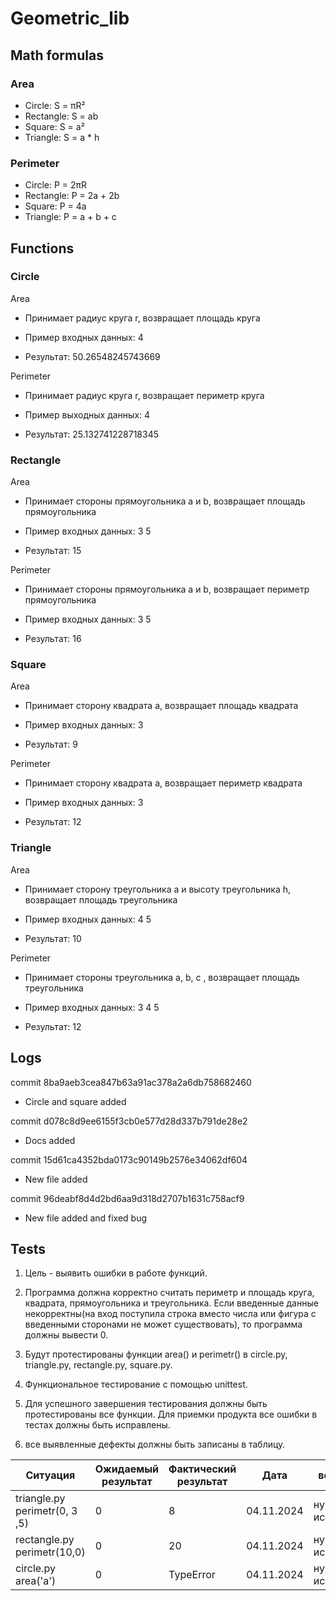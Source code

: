 # Geometric_lib
## Math formulas
### Area
- Circle: S = πR²
- Rectangle: S = ab
- Square: S = a²
- Triangle: S = a * h

### Perimeter
- Circle: P = 2πR
- Rectangle: P = 2a + 2b
- Square: P = 4a
- Triangle: P = a + b + c

## Functions
### Circle

Area

- Принимает радиус круга r, возвращает площадь круга

- Пример входных данных: 4

- Результат: 50.26548245743669

Perimeter

- Принимает радиус круга r, возвращает периметр круга

- Пример выходных данных: 4

- Результат: 25.132741228718345

### Rectangle

Area

- Принимает стороны прямоугольника a и b, возвращает площадь прямоугольника

- Пример входных данных: 3 5

- Результат: 15


Perimeter

- Принимает стороны прямоугольника a и b, возвращает периметр прямоугольника

- Пример входных данных: 3 5

- Результат: 16

### Square
Area

- Принимает сторону квадрата a, возвращает площадь квадрата

- Пример входных данных: 3

- Результат: 9

Perimeter

- Принимает сторону квадрата a, возвращает периметр квадрата

- Пример входных данных: 3

- Результат: 12

### Triangle

Area

- Принимает сторону треугольника a и высоту треугольника h, возвращает площадь треугольника

- Пример входных данных: 4 5

- Результат: 10

Perimeter

- Принимает стороны треугольника a, b, c , возвращает площадь треугольника

- Пример входных данных: 3 4 5

- Результат: 12

## Logs

commit 8ba9aeb3cea847b63a91ac378a2a6db758682460 

- Circle and square added

commit d078c8d9ee6155f3cb0e577d28d337b791de28e2

- Docs added

commit 15d61ca4352bda0173c90149b2576e34062df604

- New file added

commit 96deabf8d4d2bd6aa9d318d2707b1631c758acf9 

- New file added and fixed bug

## Tests

1. Цель - выявить ошибки в работе функций.

2. Программа должна корректно считать периметр и площадь круга, квадрата, прямоугольника и треугольника. Если введенные данные некорректны(на вход поступила строка вместо числа или фигура с введенными сторонами не может существовать), то программа должны вывести 0.

3. Будут протестированы функции area() и perimetr() в circle.py, triangle.py, rectangle.py, square.py.

4. Функциональное тестирование с помощью unittest.

5. Для успешного завершения тестирования должны быть протестированы все функции. Для приемки продукта все ошибки в тестах должны быть исправлены.

6. все выявленные дефекты должны быть записаны в таблицу.

|Ситуация| Ожидаемый результат | Фактический результат | Дата | вердикт |
| --- | --- | --- | --- | --- |
| triangle.py perimetr(0, 3 ,5) | 0 | 8 | 04.11.2024 | нужно исправить |
| rectangle.py perimetr(10,0) | 0 | 20 | 04.11.2024 | нужно исправить |
| circle.py area('a') | 0 | TypeError | 04.11.2024 | нужно исправить |




